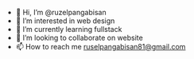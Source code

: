 - 👋 Hi, I’m @ruzelpangabisan
- 👀 I’m interested in web design
- 🌱 I’m currently learning fullstack
- 💞️ I’m looking to collaborate on website
- 📫 How to reach me ruselpangabisan81@gmail.com

<!---
ruzelpangabisan/ruzelpangabisan is a ✨ special ✨ repository because its `README.md` (this file) appears on your GitHub profile.
You can click the Preview link to take a look at your changes.
--->
